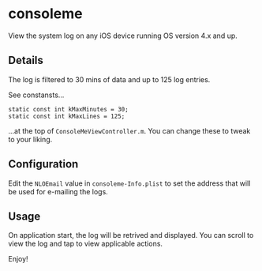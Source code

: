 consoleme
=========

View the system log on any iOS device running OS version 4.x and up.

Details
-------

The log is filtered to 30 mins of data and up to 125 log entries.

See constansts...

    static const int kMaxMinutes = 30;
    static const int kMaxLines = 125; 

...at the top of `ConsoleMeViewController.m`. You can change these to tweak to your liking.

Configuration
-------------

Edit the `NLOEmail` value in `consoleme-Info.plist` to set the address that
will be used for e-mailing the logs.

Usage
-----

On application start, the log will be retrived and displayed. You can scroll to view
the log and tap to view applicable actions.

Enjoy!
